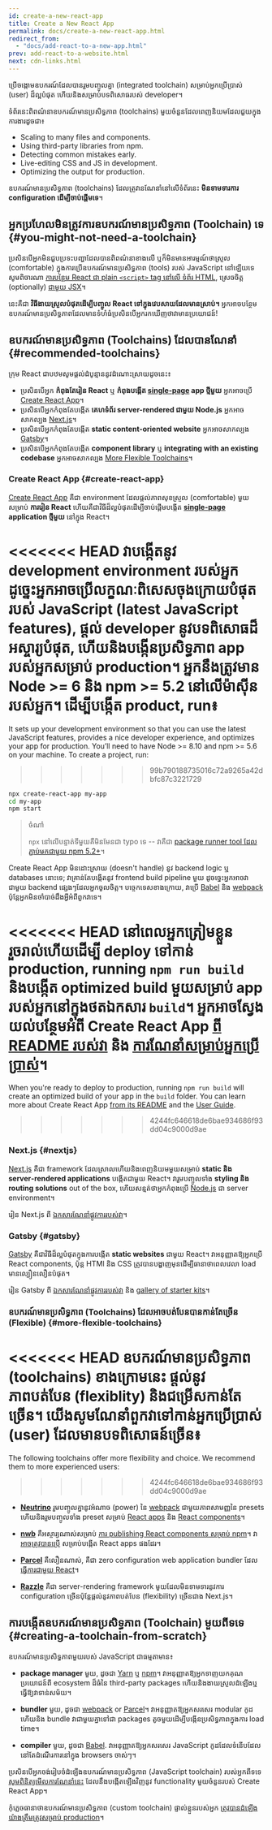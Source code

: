 ```yaml
---
id: create-a-new-react-app
title: Create a New React App
permalink: docs/create-a-new-react-app.html
redirect_from:
  - "docs/add-react-to-a-new-app.html"
prev: add-react-to-a-website.html
next: cdn-links.html
---
```


ប្រើចង្កោមឧបករណ៍ដែលបានរួមបញ្ចូលគ្នា (integrated toolchain) សម្រាប់អ្នកប្រើប្រាស់ (user) ដ៏ល្អបំផុត ហើយនិងសម្រាប់បទពិសោធរបស់ developer។

ទំព័រនេះពិពណ៌នាឧបករណ៍មានប្រសិទ្ធភាព (toolchains) មួយចំនួនដែលពេញនិយមដែលជួយក្នុងការងារដូចជា៖

* Scaling to many files and components.
* Using third-party libraries from npm.
* Detecting common mistakes early.
* Live-editing CSS and JS in development.
* Optimizing the output for production.

ឧបករណ៍មានប្រសិទ្ធភាព (toolchains) ដែលត្រូវានណែនាំនៅលើទំព័រនេះ **មិនទាមទារការ configuration ដើម្បីចាប់ផ្តើមទេ**។

## អ្នកប្រហែលមិនត្រូវការឧបករណ៍មានប្រសិទ្ធភាព (Toolchain) ទេ {#you-might-not-need-a-toolchain}

ប្រសិនបើអ្នកមិនជួបប្រទះបញ្ហាដែលបានពិពណ៌នាខាងលើ ឬក៏មិនមានអារម្មណ៍ថាស្រួល (comfortable) ក្នុងការប្រើឧបករណ៍មានប្រសិទ្ធភាព (tools) របស់ JavaScript នៅឡើយទេ សូមពិចារណា [ការបន្ថែម React ជា plain `<script>` tag នៅលើ ទំព័រ HTML](/docs/add-react-to-a-website.html), 
ស្រេចចិត្ត (optionally) [ជាមួយ JSX](/docs/add-react-to-a-website.html#optional-try-react-with-jsx)។

នេះគឺជា **វិធីងាយស្រួលបំផុតដើម្បីបញ្ចូល React ទៅក្នុងវេបសាយដែលមានស្រាប់។** អ្នកអាចបន្ថែមឧបករណ៍មានប្រសិទ្ធភាពដែលមានទំហំធំប្រសិនបើអ្នករកឃើញថាវាមានប្រយោជន៍!

## ឧបករណ៍មានប្រសិទ្ធភាព   (Toolchains) ដែលបានណែនាំ  {#recommended-toolchains}

ក្រុម React ជាបឋមសូមផ្តល់ដំបូន្មាននូវដំណេាះស្រាយដូចនេះ៖

- ប្រសិនបើអ្នក **កំពុងតែរៀន  React** ឬ **កំពុងបង្កើត  [single-page](/docs/glossary.html#single-page-application) app ថ្មីមួយ** អ្នកអាចប្រើ [Create React App](#create-react-app)។
- ប្រសិនបើអ្នកកំពុងតែបង្កើត **គេហទំព័រ  server-rendered ជាមួយ Node.js** អ្នកអាចសាកល្បង [Next.js](#nextjs)។
- ប្រសិនបើអ្នកកំពុងតែបង្កើត **static content-oriented website** អ្នកអាចសាកល្បង [Gatsby](#gatsby)។
- ប្រសិនបើអ្នកកំពុងតែបង្កើត **component library** ឬ **integrating with an existing codebase** អ្នកអាចសាកល្បង [More Flexible Toolchains](#more-flexible-toolchains)។

### Create React App {#create-react-app}

[Create React App](https://github.com/facebookincubator/create-react-app) គឺជា environment ដែលផ្តល់ភាពសុខស្រួល (comfortable) មួយសម្រាប់ **ការរៀន React** ហើយគឺជាវិធីដ៏ល្អបំផុតដើម្បីចាប់ផ្តើមបង្កើត **[single-page](/docs/glossary.html#single-page-application) application ថ្មីមួយ** នៅក្នុង​ React។

<<<<<<< HEAD
វាបង្កើតនូវ development environment របស់អ្នកដូច្នេះអ្នកអាចប្រើលក្ខណៈពិសេសចុងក្រោយបំផុតរបស់ JavaScript (latest JavaScript features), ផ្តល់ developer នូវបទពិសោធដ៏អស្ចារ្យបំផុត, ហើយនិងបង្កើនប្រសិទ្ធភាព app របស់អ្នកសម្រាប់ production។ អ្នកនឹងត្រូវមាន Node >= 6 និង npm >= 5.2 នៅលើម៉ាស៊ីនរបស់អ្នក។ ដើម្បីបង្កើត product, run៖
=======
It sets up your development environment so that you can use the latest JavaScript features, provides a nice developer experience, and optimizes your app for production. You’ll need to have Node >= 8.10 and npm >= 5.6 on your machine. To create a project, run:
>>>>>>> 99b790188735016c72a9265a42dbfc87c3221729

```bash
npx create-react-app my-app
cd my-app
npm start
```

>ចំណាំ
>
>`npx` នៅលើបន្ទាត់ទីមួយគឺមិនមែនជា typo ទេ -- វាគឺជា [package runner tool ដែលភ្ជាប់មកជាមួយ npm 5.2+](https://medium.com/@maybekatz/introducing-npx-an-npm-package-runner-55f7d4bd282b)។

Create React App មិនដោះស្រាយ​ (doesn't handle) នូវ backend logic ឬ databases នេាះទេ; វាគ្រាន់តែបង្កើតនូវ frontend build pipeline មួយ ដូចច្នេះអ្នកអាចវាជាមួយ backend ផ្សេងៗដែលអ្នកចូលចិត្ត។ បច្ចេកទេសខាងក្រោយ, វាប្រើ [Babel](https://babeljs.io/) និង [webpack](https://webpack.js.org/) ប៉ុន្តែអ្នកមិនចាំបាច់ដឹងអ្វីអំពីពួកវាទេ។

<<<<<<< HEAD
នៅពេលអ្នកត្រៀមខ្លួនរួចរាល់ហើយដើម្បី deploy ទៅកាន់ production, running `npm run build` និងបង្កើត optimized build មួយសម្រាប់ app របស់អ្នកនៅក្នុងថតឯកសារ `build`។ អ្នកអាចស្វែងយល់បន្ថែមអំពី Create React App [ពី README របស់វា](https://github.com/facebookincubator/create-react-app#create-react-app-) និង [ការណែនាំសម្រាប់អ្នកប្រើប្រាស់](https://github.com/facebookincubator/create-react-app/blob/master/packages/react-scripts/template/README.md#table-of-contents)។
=======
When you're ready to deploy to production, running `npm run build` will create an optimized build of your app in the `build` folder. You can learn more about Create React App [from its README](https://github.com/facebookincubator/create-react-app#create-react-app--) and the [User Guide](https://facebook.github.io/create-react-app/).
>>>>>>> 4244fc646618de6bae934686f93dd04c9000d9ae

### Next.js {#nextjs}

[Next.js](https://nextjs.org/) គឺជា framework ដែលស្រាលហើយនិងពេញនិយមមួយសម្រាប់ **static និង server‑rendered applications** បង្កើតជាមួយ React។ វារួមបញ្ចូលទាំង **styling និង routing solutions** out of the box, ហើយសន្មត់ថាអ្នកកំពុងប្រើ [Node.js](https://nodejs.org/) ជា server environment។

រៀន Next.js ពី [ឯកសារណែនាំផ្លូវការរបស់វា](https://nextjs.org/learn/)។

### Gatsby {#gatsby}

[Gatsby](https://www.gatsbyjs.org/) គឺជាវិធីដ៏ល្អបំផុតក្នុងការបង្កើត **static websites** ជាមួយ React។ វាអនុញ្ញាតឱ្យអ្នកប្រើ React components, ប៉ុន្ត HTMl និង CSS ត្រូវបានបង្ហាញមុនដើម្បីធានាថាពេលវេលា load មានល្បឿនលឿនបំផុត។

រៀន Gatsby ពី [ឯកសារណែនាំផ្លូវការរបស់វា](https://www.gatsbyjs.org/docs/) និង [gallery of starter kits](https://www.gatsbyjs.org/docs/gatsby-starters/)។

### ឧបករណ៍មានប្រសិទ្ធភាព (Toolchains) ដែលអាចបត់បែនបានកាន់តែច្រើន (Flexible) {#more-flexible-toolchains}

<<<<<<< HEAD
ឧបករណ៍មានប្រសិទ្ធភាព (toolchains) ខាងក្រោមនេះ ផ្តល់នូវភាពបត់បែន (flexiblity) និងជម្រើសកាន់តែច្រើន។ យើងសូមណែនាំពួកវាទៅកាន់អ្នកប្រើប្រាស់ (user) ដែលមានបទពិសោធន៍ច្រើន៖
=======
The following toolchains offer more flexibility and choice. We recommend them to more experienced users:
>>>>>>> 4244fc646618de6bae934686f93dd04c9000d9ae

- **[Neutrino](https://neutrinojs.org/)** រួមបញ្ចូលគ្នានូវអំណាច (power) នៃ [webpack](https://webpack.js.org/) ជាមួយភាពសាមញ្ញនៃ presets ហើយនិងរួមបញ្ចូលទាំង preset សម្រាប់ [React apps](https://neutrinojs.org/packages/react/) និង [React components](https://neutrinojs.org/packages/react-components/)។

- **[nwb](https://github.com/insin/nwb)** គឺអស្ចារ្យណាស់សម្រាប់ [ការ publishing React components សម្រាប់ npm](https://github.com/insin/nwb/blob/master/docs/guides/ReactComponents.md#developing-react-components-and-libraries-with-nwb)។ វា [អាចត្រូវបានប្រើ](https://github.com/insin/nwb/blob/master/docs/guides/ReactApps.md#developing-react-apps-with-nwb) សម្រាប់បង្កើត React apps ផងដែរ។

- **[Parcel](https://parceljs.org/)** គឺលឿនណាស់, គឺជា zero configuration web application bundler ដែល [ធ្វើការជាមួយ React](https://parceljs.org/recipes.html#react)។

- **[Razzle](https://github.com/jaredpalmer/razzle)** គឺជា server-rendering framework មួយដែលមិនទាមទារនូវការ​ configuration ច្រើនប៉ុន្តែផ្តល់នូវភាពបត់បែន (flexibility) ច្រើនជាង Next.js។

## ការបង្កើតឧបករណ៍មានប្រសិទ្ធភាព    (Toolchain) មួយពីទទេ {#creating-a-toolchain-from-scratch}

ឧបករណ៍មានប្រសិទ្ធភាពមួយរបស់ JavaScript ជាធម្មតាមាន៖

* **package manager** មួយ, ដូចជា [Yarn](https://yarnpkg.com/) ឬ [npm](https://www.npmjs.com/)។ វាអនុញ្ញាតឱ្យអ្នកទាញយកគុណប្រយោជន៍ពី ecosystem ដ៏ធំនៃ third-party packages ហើយនិងងាយស្រួលដំឡើងឬធ្វើឱ្យវាទាន់សម័យ។

* **bundler** មួយ, ដូចជា [webpack](https://webpack.js.org/) or [Parcel](https://parceljs.org/)។ វាអនុញ្ញាតឱ្យអ្នកសរសេរ modular កូដហើយនិង bundle វាជាមួយគ្នាទៅជា packages តូចមួយដើម្បីបង្កើនប្រសិទ្ធភាពក្នុងការ load time។

* **compiler** មួយ, ដូចជា [Babel](https://babeljs.io/). វាអនុញ្ញាតឱ្យអ្នកសរសេរ JavaScript កូដដែលទំនើបដែលនៅតែដំណើរការនៅក្នុង browsers ចាស់ៗ។

ប្រសិនបើអ្នកចង់រៀបចំដំឡើងឧបករណ៍មានប្រសិទ្ធភាព (JavaScript toolchain) របស់អ្នកពីទទេ [សូមពិនិត្យមើលការណែនាំនេះ](https://blog.usejournal.com/creating-a-react-app-from-scratch-f3c693b84658) ដែលនឹងបង្កើតឡើងវិញនូវ functionality មួយចំនួនរបស់ Create React App។

កុំភ្លេចធានាថាឧបករណ៍មានប្រសិទ្ធភាព (custom toolchain) ផ្ទាល់ខ្លួនរបស់អ្នក [ត្រូវបានដំឡើងយ៉ាងត្រឹមត្រូវសម្រាប់ production](/docs/optimizing-performance.html#use-the-production-build)។
